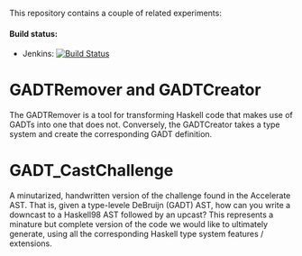 This repository contains a couple of related experiments:

#### Build status:

 * Jenkins: [![Build Status](http://tester-lin.soic.indiana.edu:8080/buildStatus/icon?job=ghostbuster_gadts)](http://tester-lin.soic.indiana.edu:8080/job/ghostbuster_gadts/)

# GADTRemover and GADTCreator

The GADTRemover is a tool for transforming Haskell code that makes use
of GADTs into one that does not.  Conversely, the GADTCreator takes a
type system and create the corresponding GADT definition.


# GADT_CastChallenge

A minutarized, handwritten version of the challenge found in the
Accelerate AST.  That is, given a type-levele DeBruijn (GADT) AST, how
can you write a downcast to a Haskell98 AST followed by an upcast?
This represents a minature but complete version of the code we would
like to ultimately generate, using all the corresponding Haskell type
system features / extensions.
